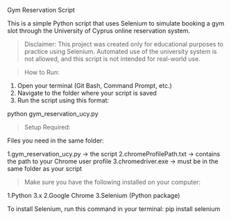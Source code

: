 Gym Reservation Script

This is a simple Python script that uses Selenium to simulate booking a gym slot through the University of Cyprus online reservation system.

>Disclaimer:
This project was created only for educational purposes to practice using Selenium. Automated use of the university system is not allowed, and this script is not intended for real-world use.

>How to Run:

1. Open your terminal (Git Bash, Command Prompt, etc.)
2. Navigate to the folder where your script is saved
3. Run the script using this format:

python gym_reservation_ucy.py <date> <time>

>Setup Required:

Files you need in the same folder:

1.gym_reservation_ucy.py → the script
2.chromeProfilePath.txt → contains the path to your Chrome user profile
3.chromedriver.exe → must be in the same folder as your script

>Make sure you have the following installed on your computer:

1.Python 3.x
2.Google Chrome
3.Selenium (Python package)

To install Selenium, run this command in your terminal:
pip install selenium
